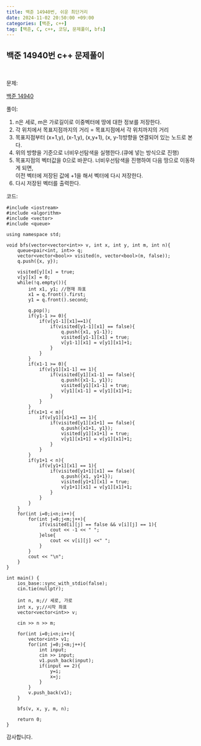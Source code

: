 ```yaml
---
title: 백준 14940번, 쉬운 최단거리
date: 2024-11-02 20:50:00 +09:00
categories: [백준, c++]
tag: [백준, C, c++, 코딩, 문제풀이, bfs]
---
```


## 백준 14940번 c++ 문제풀이
<br>

문제:

[백준 14940](https://www.acmicpc.net/problem/14940)

풀이:

1. n은 세로, m은 가로길이로 이중벡터에 땅에 대한 정보를 저장한다.
2. 각 위치에서 목표지점까지의 거리 = 목표지점에서 각 위치까지의 거리
3. 목표지점부터 (x+1,y), (x-1,y), (x,y+1), (x, y-1)방향을 연결되어 있는 노드로 본다.
4. 위의 방향을 기준으로 너비우선탐색을 실행한다.(큐에 넣는 방식으로 진행) 
5. 목표지점의 벡터값을 0으로 바꾼다. 너비우선탐색을 진행하여 다음 땅으로 이동하게 되면,<br>
   이전 벡터에 저장된 값에 +1을 해서 벡터에 다시 저장한다.
6. 다시 저장된 벡터를 출력한다.
   
코드:

    #include <iostream>
    #include <algorithm>
    #include <vector>
    #include <queue>

    using namespace std;

    void bfs(vector<vector<int>> v, int x, int y, int m, int n){
        queue<pair<int, int>> q;
        vector<vector<bool>> visited(n, vector<bool>(m, false));
        q.push({x, y});

        visited[y][x] = true;
        v[y][x] = 0;
        while(!q.empty()){
            int x1, y1; //현재 좌표
            x1 = q.front().first;
            y1 = q.front().second;
        
            q.pop();
            if(y1-1 >= 0){
                if(v[y1-1][x1]==1){
                    if(visited[y1-1][x1] == false){
                        q.push({x1, y1-1});
                        visited[y1-1][x1] = true;
                        v[y1-1][x1] = v[y1][x1]+1;
                    }
                }
            }
            if(x1-1 >= 0){
                if(v[y1][x1-1] == 1){
                    if(visited[y1][x1-1] == false){
                        q.push({x1-1, y1});
                        visited[y1][x1-1] = true;
                        v[y1][x1-1] = v[y1][x1]+1;
                    }
                }
            }
            if(x1+1 < m){
                if(v[y1][x1+1] == 1){
                    if(visited[y1][x1+1] == false){
                        q.push({x1+1, y1});
                        visited[y1][x1+1] = true;
                        v[y1][x1+1] = v[y1][x1]+1;
                    }
                }
            }
            if(y1+1 < n){
                if(v[y1+1][x1] == 1){
                    if(visited[y1+1][x1] == false){
                        q.push({x1, y1+1});
                        visited[y1+1][x1] = true;
                        v[y1+1][x1] = v[y1][x1]+1;
                    }
                } 
            }
        }
        for(int i=0;i<n;i++){
            for(int j=0;j<m;j++){
                if(visited[i][j] == false && v[i][j] == 1){
                    cout << -1 << " ";
                }else{
                    cout << v[i][j] <<" ";
                }
            }
            cout << "\n";
        }
    }

    int main() {
        ios_base::sync_with_stdio(false);
        cin.tie(nullptr);

        int n, m;// 세로, 가로
        int x, y;//시작 좌표
        vector<vector<int>> v;

        cin >> n >> m;

        for(int i=0;i<n;i++){
            vector<int> v1;
            for(int j=0;j<m;j++){
                int input;
                cin >> input;
                v1.push_back(input);
                if(input == 2){
                    y=i;
                    x=j;
                }
            }
            v.push_back(v1);
        } 
    
        bfs(v, x, y, m, n);

        return 0;
    }

감사합니다.